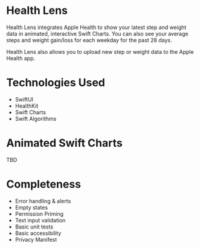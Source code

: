 # Health Lens
Health Lens integrates Apple Health to show your latest step and weight data in animated, interactive Swift Charts. You can also see your average steps and weight gain/loss for each weekday for the past 28 days.

Health Lens also allows you to upload new step or weight data to the Apple Health app.

# Technologies Used
* SwiftUI
* HealthKit
* Swift Charts
* Swift Algorithms

# Animated Swift Charts
TBD

# Completeness
* Error handling & alerts
* Empty states
* Permission Priming
* Text input validation
* Basic unit tests
* Basic accessibility
* Privacy Manifest


